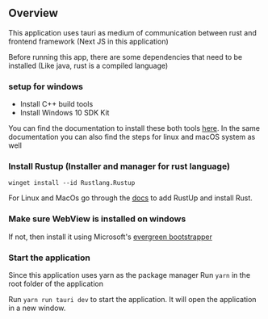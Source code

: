 ## Overview

This application uses tauri as medium of communication between rust and frontend framework (Next JS in this application) 

Before running this app, there are some dependencies that need to be installed (Like java, rust is a compiled language)

### setup for windows 

- Install C++ build tools 
- Install Windows 10 SDK Kit 

You can find the documentation to install these both tools [here](https://tauri.app/v1/guides/getting-started/prerequisites/#setting-up-windows). In the same documentation you can also find the steps for linux and macOS system as well 

### Install Rustup (Installer and manager for rust language) 

`winget install --id Rustlang.Rustup`

For Linux and MacOs go through the [docs](https://tauri.app/v1/guides/getting-started/prerequisites/#setting-up-windows) to add RustUp and install Rust.

### Make sure WebView is installed on windows 
If not, then install it using Microsoft's [evergreen bootstrapper](https://developer.microsoft.com/en-us/microsoft-edge/webview2/#download-section)

### Start the application 
Since this application uses yarn as the package manager 
Run `yarn` in the root folder of the application 

Run `yarn run tauri dev` to start the application. It will open the application in a new window. 